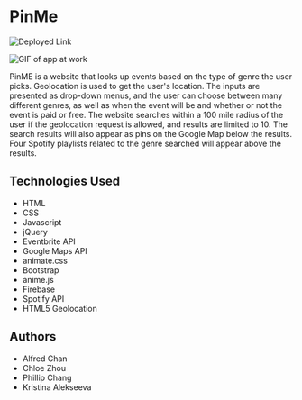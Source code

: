 # PinMe

![Deployed Link](https://phillipchang.github.io/PinMe)

![GIF of app at work](assets/images/site.gif "Animation of the app working")

PinME is a website that looks up events based on the type of genre the user picks. Geolocation is used to get the user's location. The inputs are presented as drop-down menus, and the user can choose between many different genres, as well as when the event will be and whether or not the event is paid or free. The website searches within a 100 mile radius of the user if the geolocation request is allowed, and results are limited to 10. The search results will also appear as pins on the Google Map below the results. Four Spotify playlists related to the genre searched will appear above the results.

## Technologies Used

* HTML
* CSS
* Javascript
* jQuery
* Eventbrite API
* Google Maps API
* animate.css
* Bootstrap
* anime.js
* Firebase
* Spotify API
* HTML5 Geolocation

## Authors

* Alfred Chan
* Chloe Zhou
* Phillip Chang
* Kristina Alekseeva
